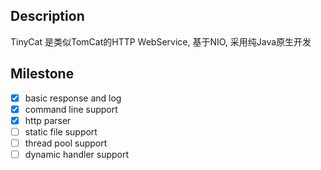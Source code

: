 
## Description

TinyCat 是类似TomCat的HTTP WebService, 基于NIO, 采用纯Java原生开发


## Milestone

- [X] basic response and log
- [X] command line support
- [X] http parser
- [ ] static file support
- [ ] thread pool support
- [ ] dynamic handler support
